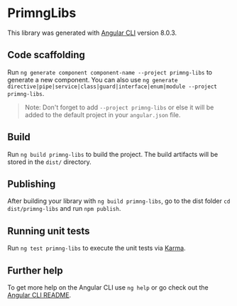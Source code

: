 # PrimngLibs

This library was generated with [Angular CLI](https://github.com/angular/angular-cli) version 8.0.3.

## Code scaffolding

Run `ng generate component component-name --project primng-libs` to generate a new component. You can also use `ng generate directive|pipe|service|class|guard|interface|enum|module --project primng-libs`.
> Note: Don't forget to add `--project primng-libs` or else it will be added to the default project in your `angular.json` file. 

## Build

Run `ng build primng-libs` to build the project. The build artifacts will be stored in the `dist/` directory.

## Publishing

After building your library with `ng build primng-libs`, go to the dist folder `cd dist/primng-libs` and run `npm publish`.

## Running unit tests

Run `ng test primng-libs` to execute the unit tests via [Karma](https://karma-runner.github.io).

## Further help

To get more help on the Angular CLI use `ng help` or go check out the [Angular CLI README](https://github.com/angular/angular-cli/blob/master/README.md).
